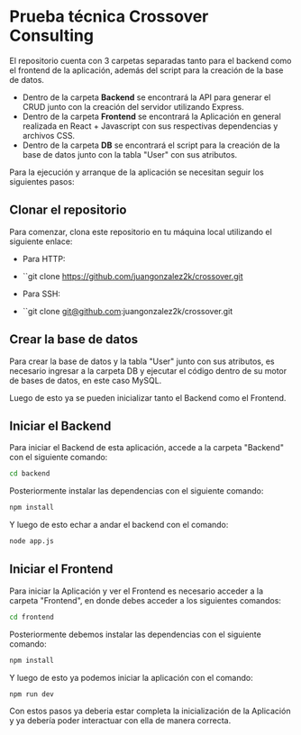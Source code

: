 # Prueba técnica Crossover Consulting

El repositorio cuenta con 3 carpetas separadas tanto para el backend como el frontend de la aplicación, además del script para la creación de la base de datos.

- Dentro de la carpeta **Backend** se encontrará la API para generar el CRUD junto con la creación del servidor utilizando Express.
- Dentro de la carpeta **Frontend** se encontrará la Aplicación en general realizada en React + Javascript con sus respectivas dependencias y archivos CSS.
- Dentro de la carpeta **DB** se encontrará el script para la creación de la base de datos junto con la tabla "User" con sus atributos.

Para la ejecución y arranque de la aplicación se necesitan seguir los siguientes pasos:

## Clonar el repositorio

Para comenzar, clona este repositorio en tu máquina local utilizando el siguiente enlace:

- Para HTTP:
- ``git clone https://github.com/juangonzalez2k/crossover.git

- Para SSH:
- ``git clone git@github.com:juangonzalez2k/crossover.git

## Crear la base de datos

Para crear la base de datos y la tabla "User" junto con sus atributos, es necesario ingresar a la carpeta DB y ejecutar el código dentro de su motor de bases de datos, en este caso MySQL.

Luego de esto ya se pueden inicializar tanto el Backend como el Frontend.

## Iniciar el Backend

Para iniciar el Backend de esta aplicación, accede a la carpeta "Backend" con el siguiente comando:

```bash
cd backend
```
Posteriormente instalar las dependencias con el siguiente comando:
```bash
npm install
```
Y luego de esto echar a andar el backend con el comando:
```bash
node app.js
```

## Iniciar el Frontend

Para iniciar la Aplicación y ver el Frontend es necesario acceder a la carpeta "Frontend", en donde debes acceder a los siguientes comandos:
```bash
cd frontend
```
Posteriormente debemos instalar las dependencias con el siguiente comando:
```bash
npm install
```
Y luego de esto ya podemos iniciar la aplicación con el comando:
```bash
npm run dev
```
Con estos pasos ya deberia estar completa la inicialización de la Aplicación y ya debería poder interactuar con ella de manera correcta.
